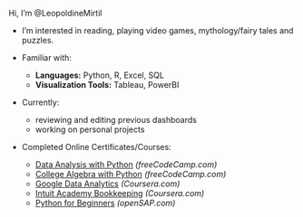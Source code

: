 Hi, I’m @LeopoldineMirtil

- I’m interested in reading, playing video games, mythology/fairy tales and puzzles.

- Familiar with:
    - **Languages:** Python, R, Excel, SQL
    - **Visualization Tools:** Tableau, PowerBI

- Currently:
    - reviewing and editing previous dashboards
    - working on personal projects 

- Completed Online Certificates/Courses:
    - [Data Analysis with Python](https://www.freecodecamp.org/certification/Beata_Goblin/data-analysis-with-python-v7) *(freeCodeCamp.com)*
    - [College Algebra with Python](https://www.freecodecamp.org/certification/Beata_Goblin/college-algebra-with-python-v8) *(freeCodeCamp.com)*
    - [Google Data Analytics](https://www.coursera.org/account/accomplishments/professional-cert/KET3RPGEDZA6) *(Coursera.com)*
    - [Intuit Academy Bookkeeping](https://www.coursera.org/account/accomplishments/professional-cert/5PUURHB88BLP) *(Coursera.com)*
    - [Python for Beginners](https://open.sap.com/verify/xofih-hylot-mobeg-kaset-vedyd) *(openSAP.com)*
          


<!---
LeopoldineMirtil/LeopoldineMirtil is a ✨ special ✨ repository because its `README.md` (this file) appears on your GitHub profile.
You can click the Preview link to take a look at your changes.
--->
